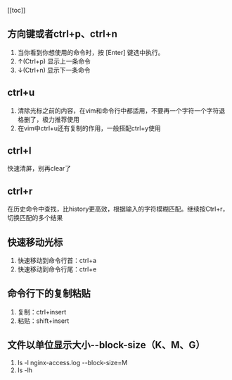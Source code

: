 [[toc]]
## 方向键或者ctrl+p、ctrl+n
1. 当你看到你想使用的命令时，按 [Enter] 键选中执行。
2. ↑(Ctrl+p) 显示上一条命令
3. ↓(Ctrl+n) 显示下一条命令
## ctrl+u
1. 清除光标之前的内容，在vim和命令行中都适用，不要再一个字符一个字符退格删了，极力推荐使用
2. 在vim中ctrl+u还有复制的作用，一般搭配ctrl+y使用
## ctrl+l
快速清屏，别再clear了
## ctrl+r
在历史命令中查找，比history更高效，根据输入的字符模糊匹配。继续按Ctrl+r，切换匹配的多个结果
## 快速移动光标
1. 快速移动到命令行首：ctrl+a
2. 快速移动到命令行尾：ctrl+e
## 命令行下的复制粘贴
1. 复制：ctrl+insert
2. 粘贴：shift+insert
## 文件以单位显示大小--block-size（K、M、G）
1. ls -l nginx-access.log --block-size=M
2. ls -lh

